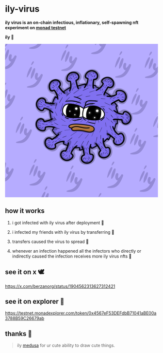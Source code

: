 # ily-virus

**ily virus is an on-chain infectious, inflationary, self-spawning nft experiment on [monad testnet](https://testnet.monad.xyz)**

**ily 💜**

![ily](/ipfs/ily.png)

## how it works

1.  i got infected with ily virus after deployment 💜

2.  i infected my friends with ily virus by transferring 🔄

3.  transfers caused the virus to spread 🦠

4.  whenever an infection happened all the infectors who directly or indirectly caused the infection receives more ily virus nfts 🥰

## see it on x 🕊️

https://x.com/berzanorg/status/1904562313627312421

## see it on explorer 🧭

https://testnet.monadexplorer.com/token/0x4567eF53DEFdbB71041aBE00a3788B59C26679ab

## thanks 🥰

> ily [medusa](https://x.com/medusa_apple) for ur cute ability to draw cute things.
